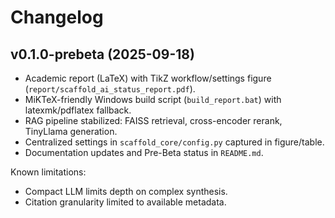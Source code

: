 # Changelog

## v0.1.0-prebeta (2025-09-18)

- Academic report (LaTeX) with TikZ workflow/settings figure (`report/scaffold_ai_status_report.pdf`).
- MiKTeX-friendly Windows build script (`build_report.bat`) with latexmk/pdflatex fallback.
- RAG pipeline stabilized: FAISS retrieval, cross-encoder rerank, TinyLlama generation.
- Centralized settings in `scaffold_core/config.py` captured in figure/table.
- Documentation updates and Pre-Beta status in `README.md`.

Known limitations:
- Compact LLM limits depth on complex synthesis.
- Citation granularity limited to available metadata.
